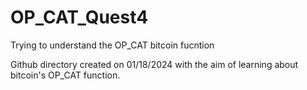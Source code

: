 # OP_CAT_Quest4
Trying to understand the OP_CAT bitcoin fucntion

Github directory created on 01/18/2024 with the aim of learning about bitcoin's OP_CAT function.
